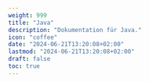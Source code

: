 ```yaml
---
weight: 999
title: "Java"
description: "Dokumentation für Java."
icon: "coffee"
date: "2024-06-21T13:20:08+02:00"
lastmod: "2024-06-21T13:20:08+02:00"
draft: false
toc: true
---
```

